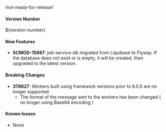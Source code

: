 !not-ready-for-release!

#### Version Number
${version-number}

#### New Features
- **SCMOD-15887**: job-service-db migrated from Liquibase to Flyway. If the database does not exist or is empty, it will be created, then upgraded to the latest version.

#### Breaking Changes
- **378627**: Workers built using framework versions prior to 6.0.0 are no longer supported.
  - The format of the message sent to the workers has been changed ( no longer using Base64 encoding )

#### Known Issues
- None
